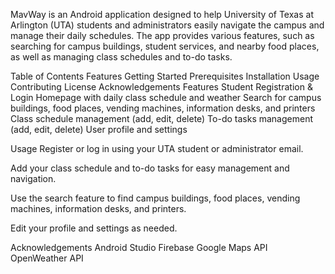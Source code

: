 MavWay is an Android application designed to help University of Texas at Arlington (UTA) students and administrators easily navigate the campus and manage their daily schedules. The app provides various features, such as searching for campus buildings, student services, and nearby food places, as well as managing class schedules and to-do tasks.

Table of Contents
Features
Getting Started
Prerequisites
Installation
Usage
Contributing
License
Acknowledgements
Features
Student Registration & Login
Homepage with daily class schedule and weather
Search for campus buildings, food places, vending machines, information desks, and printers
Class schedule management (add, edit, delete)
To-do tasks management (add, edit, delete)
User profile and settings

Usage
Register or log in using your UTA student or administrator email.

Add your class schedule and to-do tasks for easy management and navigation.

Use the search feature to find campus buildings, food places, vending machines, information desks, and printers.

Edit your profile and settings as needed.


Acknowledgements
Android Studio
Firebase
Google Maps API
OpenWeather API



